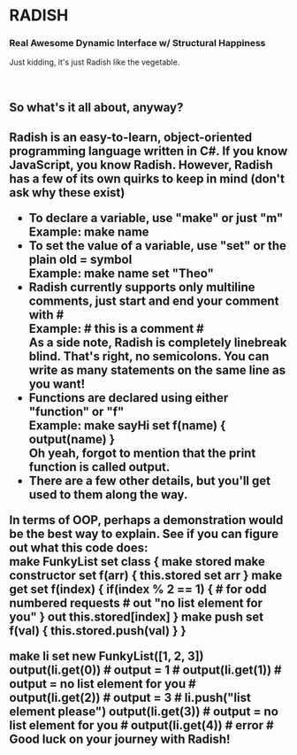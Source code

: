 <h1>RADISH</h1>
<h3>Real Awesome Dynamic Interface w/ Structural Happiness</h3>
<p>Just kidding, it's just Radish like the vegetable.</p>
<br>
<h2>So what's it all about, anyway?<h2>
<p>Radish is an easy-to-learn, object-oriented programming language written in C#. If you know JavaScript, you know Radish. However, Radish has a few of its own quirks to keep in mind (don't ask why these exist)
    <ul>
        <li>To declare a variable, use "make" or just "m"<br><strong>Example: make name</strong></li>
        <li>To set the value of a variable, use "set" or the plain old = symbol<br><strong>Example: make name set "Theo"</strong></li>
        <li>Radish currently supports only multiline comments, just start and end your comment with #<br><strong>Example: # this is a comment #<strong><br>As a side note, Radish is completely linebreak blind. That's right, no semicolons. You can write as many statements on the same line as you want!</li>
        <li>Functions are declared using either "function" or "f"<br><strong>Example: make sayHi set f(name) {
            output(name)
        }</strong><br>Oh yeah, forgot to mention that the print function is called output.</li>
        <li>There are a few other details, but you'll get used to them along the way.</li>
    </ul>
In terms of OOP, perhaps a demonstration would be the best way to explain. See if you can figure out what this code does:<br><strong>
make FunkyList set class {
    make stored
    make constructor set f(arr) {
        this.stored set arr
    }
    make get set f(index) {
        if(index % 2 == 1) { # for odd numbered requests #
            out "no list element for you"
        }
        out this.stored[index]
    }
    make push set f(val) {
        this.stored.push(val)
    }
}

make li set new FunkyList([1, 2, 3])
output(li.get(0)) # output = 1 #
output(li.get(1)) # output = no list element for you #
output(li.get(2)) # output = 3 #
li.push("list element please")
output(li.get(3)) # output = no list element for you #
output(li.get(4)) # error #
</strong><br>Good luck on your journey with Radish!</p>
